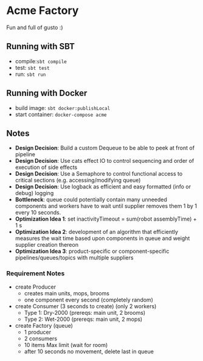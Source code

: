 # Acme Factory

Fun and full of gusto :)

## Running with SBT

* compile:`sbt compile`
* test: `sbt test`
* run: `sbt run`

## Running with Docker
* build image: `sbt docker:publishLocal`
* start container: `docker-compose acme`

## Notes
* **Design Decision**: Build a custom Dequeue to be able to peek at front of pipeline
* **Design Decision**: Use cats effect IO to control sequencing and order of execution of side effects
* **Design Decision**: Use a Semaphore to control functional access to critical sections (e.g. accessing/modifying queue)
* **Design Decision**: Use logback as efficient and easy formatted (info or debug) logging
* **Bottleneck**: queue could potentially contain many unneeded components and workers have to wait until supplier removes them 1 by 1 every 10 seconds.
* **Optimization Idea 1**: set inactivityTimeout = sum(robot assemblyTime) + 1 s
* **Optimization Idea 2**: development of an algorithm that efficiently measures the wait time based upon components in queue and weight supplier creation thereon
* **Optimization Idea 3**: product-specific or component-specific pipelines/queues/topics with multiple suppliers
### Requirement Notes
* create Producer
  - creates main units, mops, brooms
  - one component every second (completely random)
* create Consumer (3 seconds to create) (only 2 workers)
  - Type 1: Dry-2000 (prereqs: main unit, 2 brooms)
  - Type 2: Wet-2000 (prereqs: main unit, 2 mops)
* create Factory (queue)
  - 1 producer
  - 2 consumers
  - 10 items Max limit (wait for room)
  - after 10 seconds no movement, delete last in queue
